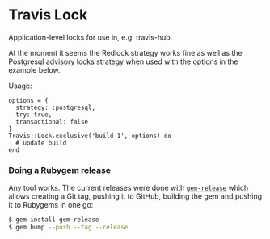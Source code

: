 # Travis Lock

Application-level locks for use in, e.g. travis-hub.

At the moment it seems the Redlock strategy works fine as well as the
Postgresql advisory locks strategy when used with the options in the
example below.

Usage:

```
options = {
  strategy: :postgresql,
  try: true,
  transactional: false
}
Travis::Lock.exclusive('build-1', options) do
  # update build
end
```

### Doing a Rubygem release

Any tool works. The current releases were done with
[`gem-release`](https://github.com/svenfuchs/gem-release) which allows creating
a Git tag, pushing it to GitHub, building the gem and pushing it to Rubygems in
one go:

```bash
$ gem install gem-release
$ gem bump --push --tag --release
```
